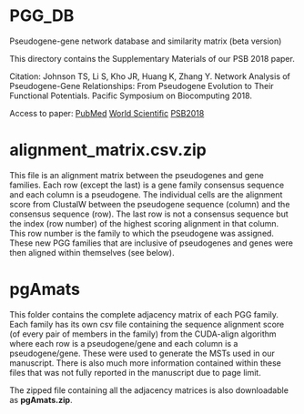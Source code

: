 # PGG_DB
Pseudogene-gene network database and similarity matrix (beta version)

This directory contains the Supplementary Materials of our PSB 2018 paper.

Citation: Johnson TS, Li S, Kho JR, Huang K, Zhang Y. Network Analysis of Pseudogene-Gene Relationships: From Pseudogene Evolution to Their Functional Potentials. Pacific Symposium on Biocomputing 2018. 

Access to paper: [PubMed](https://www.ncbi.nlm.nih.gov/pubmed/29218912) [World Scientific](http://www.worldscientific.com/doi/abs/10.1142/9789813235533_0049) [PSB2018](https://psb.stanford.edu/psb-online/proceedings/psb18/)

# alignment_matrix.csv.zip
This file is an alignment matrix between the pseudogenes and gene families. Each row (except the last) is a gene family consensus sequence and each column is a pseudogene. The individual cells are the alignment score from ClustalW between the pseudogene sequence (column) and the consensus sequence (row). The last row is not a consensus sequence but the index (row number) of the highest scoring alignment in that column. This row number is the family to which the pseudogene was assigned. These new PGG families that are inclusive of pseudogenes and genes were then aligned within themselves (see below).

# pgAmats
This folder contains the complete adjacency matrix of each PGG family. Each family has its own csv file containing the sequence alignment score (of every pair of members in the family) from the CUDA-align algorithm where each row is a pseudogene/gene and each column is a pseudogene/gene. These were used to generate the MSTs used in our manuscript. There is also much more information contained within these files that was not fully reported in the manuscript due to page limit.

The zipped file containing all the adjacency matrices is also downloadable as **pgAmats.zip**.
